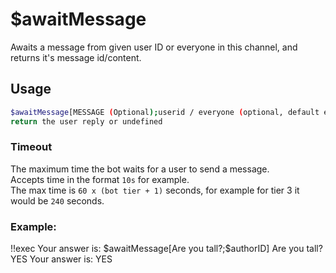 # $awaitMessage

Awaits a message from given user ID or everyone in this channel, and returns it's message id/content.

## Usage

```bash
$awaitMessage[MESSAGE (Optional);userid / everyone (optional, default everyone);timeout; return message id instead of content (yes/no)]
return the user reply or undefined
```
### Timeout
The maximum time the bot waits for a user to send a message.\
Accepts time in the format `10s` for example.\
The max time is `60 x (bot tier + 1)` seconds, for example for tier 3 it would be `240` seconds.

### Example:
<discord-messages>
          <discord-message :bot="false" role-color="#ffcc9a" author="Member">
        !!exec Your answer is: $awaitMessage[Are you tall?;$authorID]
          </discord-message>
          <discord-message :bot="true" role-color="#0099ff" author="Custom Command" avatar="https://media.discordapp.net/avatars/725721249652670555/781224f90c3b841ba5b40678e032f74a.webp">
        Are you tall?
        </discord-message>
          <discord-message :bot="false" role-color="#ffcc9a" author="Member">
        YES
          </discord-message>
          <discord-message :bot="true" role-color="#0099ff" author="Custom Command" avatar="https://media.discordapp.net/avatars/725721249652670555/781224f90c3b841ba5b40678e032f74a.webp">
        Your answer is: YES
        </discord-message>
</discord-messages>
